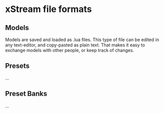 # xStream file formats

## Models

Models are saved and loaded as .lua files. This type of file can be edited in any text-editor, and copy-pasted as plain text. That makes it easy to exchange models with other people, or keep track of changes. 

## Presets

...

## Preset Banks

...
